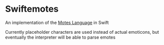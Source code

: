 # Swiftemotes

An implementation of the [Motes Language](https://github.com/SteffenBlake/Motes) in Swift

Currently placeholder characters are used instead of actual emoticons, but eventually the
interpreter will be able to parse emotes

